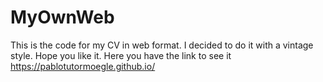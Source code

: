 # MyOwnWeb
This is the code for my CV in web format.
I decided to do it with a vintage style. Hope you like it.
Here you have the link to see it https://pablotutormoegle.github.io/
